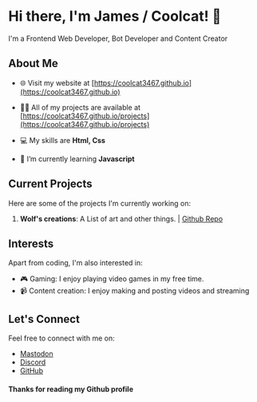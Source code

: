 # Hi there, I'm James / Coolcat! 👋

I'm a Frontend Web Developer, Bot Developer and Content Creator

## About Me

- 🌐 Visit my website at [https://coolcat3467.github.io](https://coolcat3467.github.io)

- 👨‍💻 All of my projects are available at [https://coolcat3467.github.io/projects](https://coolcat3467.github.io/projects)

- 💻 My skills are **Html, Css**

- 🌱 I’m currently learning **Javascript**


## Current Projects

Here are some of the projects I'm currently working on:

1. **Wolf's creations**: A List of art and other things. | [Github Repo]() 

## Interests

Apart from coding, I'm also interested in:

- 🎮 Gaming: I enjoy playing video games in my free time.
- 📹 Content creation: I enjoy making and posting videos and streaming

## Let's Connect

Feel free to connect with me on:

- [Mastodon](https://mastodon.social/@Coolcat3467)
- [Discord](https://discord.com/invite/TDb6YsYndW)
- [GitHub](https://github.com/coolcat3467)

#### Thanks for reading my Github profile
